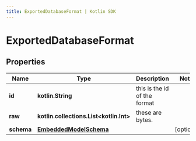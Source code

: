 ```yaml
---
title: ExportedDatabaseFormat | Kotlin SDK
---
```



# ExportedDatabaseFormat

## Properties
Name | Type | Description | Notes
------------ | ------------- | ------------- | -------------
**id** | **kotlin.String** | this is the id of the format | 
**raw** | **kotlin.collections.List&lt;kotlin.Int&gt;** | these are bytes. | 
**schema** | [**EmbeddedModelSchema**](EmbeddedModelSchema) |  |  [optional]



